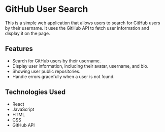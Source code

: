 # GitHub User Search

This is a simple web application that allows users to search for GitHub users by their username. It uses the GitHub API to fetch user information and display it on the page.

## Features

- Search for GitHub users by their username.
- Display user information, including their avatar, username, and bio.
- Showing user public repositories.
- Handle errors gracefully when a user is not found.

## Technologies Used

- React
- JavaScript
- HTML
- CSS
- GitHub API
